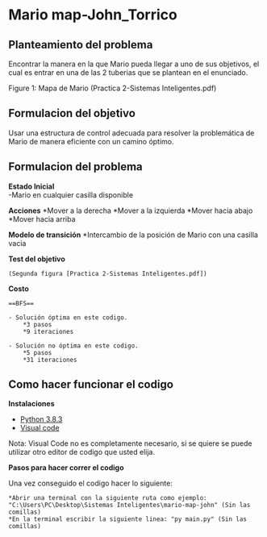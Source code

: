 Mario map-John_Torrico
========

## Planteamiento del problema

Encontrar la manera en la que Mario pueda llegar a uno de sus objetivos, el cual es entrar en una de las 2 tuberias que se plantean en el enunciado.

Figure 1: Mapa de Mario (Practica 2-Sistemas Inteligentes.pdf)


## Formulacion del objetivo

Usar una estructura de control adecuada para resolver la problemática de Mario de manera eficiente con un camino óptimo.


## Formulacion del problema

**Estado Inicial**       
    -Mario en cualquier casilla disponible

**Acciones**
    *Mover a la derecha
    *Mover a la izquierda
    *Mover hacia abajo
    *Mover hacia arriba
    
**Modelo de transición**
    *Intercambio de la posición de Mario con una casilla vacia
    
**Test del objetivo**

    (Segunda figura [Practica 2-Sistemas Inteligentes.pdf])

**Costo**

    ==BFS==

    - Solución óptima en este codigo.
        *3 pasos
        *9 iteraciones

    - Solución no óptima en este codigo.
        *5 pasos
        *31 iteraciones


## Como hacer funcionar el codigo

**Instalaciones**

- [Python 3.8.3](https://www.python.org/downloads/release/python-383/)
- [Visual code](https://code.visualstudio.com/download)

Nota: Visual Code no es completamente necesario, si se quiere se puede utilizar otro editor de codigo que usted elija.

**Pasos para hacer correr el codigo**

Una vez conseguido el codigo hacer lo siguiente:

    *Abrir una terminal con la siguiente ruta como ejemplo: "C:\Users\PC\Desktop\Sistemas Inteligentes\mario-map-john" (Sin las comillas)
    *En la terminal escribir la siguiente linea: "py main.py" (Sin las comillas)
    


